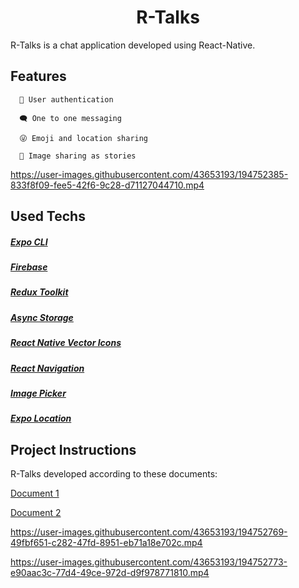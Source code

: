 

<h1 align="center">R-Talks</h1>
<p>R-Talks is a chat application developed using React-Native.</p>
<h2>Features</h2>

      🔑 User authentication 

      🗨️ One to one messaging

      😜 Emoji and location sharing

      📸 Image sharing as stories

https://user-images.githubusercontent.com/43653193/194752385-833f8f09-fee5-42f6-9c28-d71127044710.mp4

<h2>Used Techs</h2>

##### [Expo CLI](https://github.com/FurkanGundogan/RTalk-ChatApp-ReactNative/blob/master/Instructions1.pdf) 
##### [Firebase](https://github.com/FurkanGundogan/RTalk-ChatApp-ReactNative/blob/master/Instructions1.pdf) 
##### [Redux Toolkit](https://github.com/FurkanGundogan/RTalk-ChatApp-ReactNative/blob/master/Instructions1.pdf) 
##### [Async Storage](https://github.com/FurkanGundogan/RTalk-ChatApp-ReactNative/blob/master/Instructions1.pdf) 
##### [React Native Vector Icons](https://github.com/FurkanGundogan/RTalk-ChatApp-ReactNative/blob/master/Instructions1.pdf) 
##### [React Navigation](https://github.com/FurkanGundogan/RTalk-ChatApp-ReactNative/blob/master/Instructions1.pdf) 
##### [Image Picker](https://github.com/FurkanGundogan/RTalk-ChatApp-ReactNative/blob/master/Instructions1.pdf) 
##### [Expo Location](https://github.com/FurkanGundogan/RTalk-ChatApp-ReactNative/blob/master/Instructions1.pdf) 

<h2>Project Instructions</h2>
<p>R-Talks developed according to these documents:</p>

[Document 1](https://github.com/FurkanGundogan/RTalk-ChatApp-ReactNative/blob/master/Instructions1.pdf) 
      
[Document 2](https://github.com/FurkanGundogan/RTalk-ChatApp-ReactNative/blob/master/Instructions%202.pdf) 









https://user-images.githubusercontent.com/43653193/194752769-49fbf651-c282-47fd-8951-eb71a18e702c.mp4



https://user-images.githubusercontent.com/43653193/194752773-e90aac3c-77d4-49ce-972d-d9f978771810.mp4

